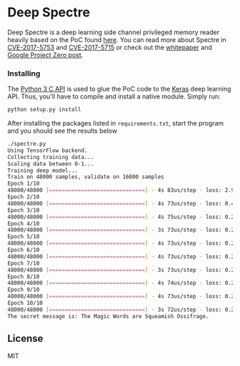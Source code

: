 # Deep Spectre

Deep Spectre is a deep learning side channel privileged memory reader heavily based on the PoC found [here](https://gist.github.com/ErikAugust/724d4a969fb2c6ae1bbd7b2a9e3d4bb6).  You can read more about Spectre in 
[CVE-2017-5753](https://nvd.nist.gov/vuln/detail/CVE-2017-5753) and [CVE-2017-5715](https://nvd.nist.gov/vuln/detail/CVE-2017-5715) or check out the [whitepaper](https://spectreattack.com/spectre.pdf) and [Google Project Zero post](https://googleprojectzero.blogspot.com/2018/01/reading-privileged-memory-with-side.html).

### Installing
The [Python 3 C API](https://docs.python.org/3/c-api/index.html) is used to glue the PoC code to the  [Keras](https://keras.io/) deep learning API.  Thus, you'll have to compile and install a native module.  Simply run:

```sh
python setup.py install
```

After installing the packages listed in ```requirements.txt```, start the program and you should see the results below

```sh
./spectre.py
Using TensorFlow backend.
Collecting training data...
Scaling data between 0-1...
Training deep model...
Train on 48000 samples, validate on 16000 samples
Epoch 1/10
48000/48000 [==============================] - 4s 83us/step - loss: 2.9168 - acc: 0.3363 - val_loss: 0.7985 - val_acc: 0.8276
Epoch 2/10
48000/48000 [==============================] - 4s 73us/step - loss: 0.4543 - acc: 0.9007 - val_loss: 0.3505 - val_acc: 0.9204
Epoch 3/10
48000/48000 [==============================] - 4s 75us/step - loss: 0.2802 - acc: 0.9367 - val_loss: 0.2825 - val_acc: 0.9335
Epoch 4/10
48000/48000 [==============================] - 3s 73us/step - loss: 0.2516 - acc: 0.9441 - val_loss: 0.2948 - val_acc: 0.9293
Epoch 5/10
48000/48000 [==============================] - 4s 73us/step - loss: 0.2368 - acc: 0.9451 - val_loss: 0.2640 - val_acc: 0.9361
Epoch 6/10
48000/48000 [==============================] - 4s 73us/step - loss: 0.2320 - acc: 0.9460 - val_loss: 0.2765 - val_acc: 0.9360
Epoch 7/10
48000/48000 [==============================] - 3s 73us/step - loss: 0.2405 - acc: 0.9458 - val_loss: 0.2588 - val_acc: 0.9376
Epoch 8/10
48000/48000 [==============================] - 4s 74us/step - loss: 0.2324 - acc: 0.9468 - val_loss: 0.2502 - val_acc: 0.9403
Epoch 9/10
48000/48000 [==============================] - 4s 73us/step - loss: 0.2269 - acc: 0.9474 - val_loss: 0.2452 - val_acc: 0.9408
Epoch 10/10
48000/48000 [==============================] - 3s 72us/step - loss: 0.2277 - acc: 0.9467 - val_loss: 0.2663 - val_acc: 0.9392
The secret message is: The Magic Words are Squeamish Ossifrage.
```

License
----
MIT
